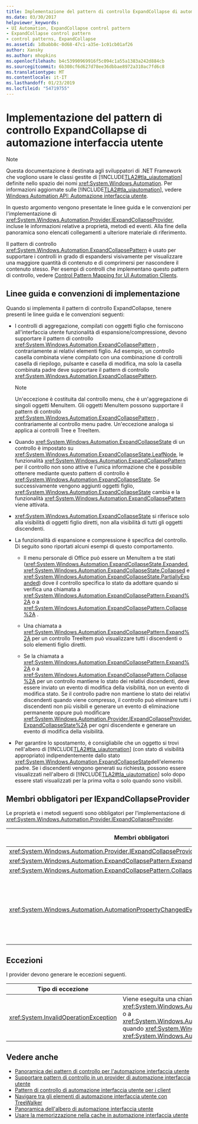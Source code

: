 ```yaml
---
title: Implementazione del pattern di controllo ExpandCollapse di automazione interfaccia utente
ms.date: 03/30/2017
helpviewer_keywords:
- UI Automation, ExpandCollapse control pattern
- ExpandCollapse control pattern
- control patterns, ExpandCollapse
ms.assetid: 1dbabb8c-0d68-47c1-a35e-1c01cb01af26
author: Xansky
ms.author: mhopkins
ms.openlocfilehash: b4c53990969916f5c094c1a55a1383a242d884cb
ms.sourcegitcommit: 6b308cf6d627d78ee36dbbae8972a310ac7fd6c8
ms.translationtype: MT
ms.contentlocale: it-IT
ms.lasthandoff: 01/23/2019
ms.locfileid: "54719755"
---
```

# <a name="implementing-the-ui-automation-expandcollapse-control-pattern"></a>Implementazione del pattern di controllo ExpandCollapse di automazione interfaccia utente
> [!NOTE]
>  Questa documentazione è destinata agli sviluppatori di .NET Framework che vogliono usare le classi gestite di [!INCLUDE[TLA2#tla_uiautomation](../../../includes/tla2sharptla-uiautomation-md.md)] definite nello spazio dei nomi <xref:System.Windows.Automation>. Per informazioni aggiornate sulle [!INCLUDE[TLA2#tla_uiautomation](../../../includes/tla2sharptla-uiautomation-md.md)], vedere [Windows Automation API: Automazione interfaccia utente](https://go.microsoft.com/fwlink/?LinkID=156746).  
  
 In questo argomento vengono presentate le linee guida e le convenzioni per l'implementazione di <xref:System.Windows.Automation.Provider.IExpandCollapseProvider>, incluse le informazioni relative a proprietà, metodi ed eventi. Alla fine della panoramica sono elencati collegamenti a ulteriore materiale di riferimento.  
  
 Il pattern di controllo <xref:System.Windows.Automation.ExpandCollapsePattern> è usato per supportare i controlli in grado di espandersi visivamente per visualizzare una maggiore quantità di contenuto e di comprimersi per nascondere il contenuto stesso. Per esempi di controlli che implementano questo pattern di controllo, vedere [Control Pattern Mapping for UI Automation Clients](../../../docs/framework/ui-automation/control-pattern-mapping-for-ui-automation-clients.md).  
  
<a name="Implementation_Guidelines_and_Conventions"></a>   
## <a name="implementation-guidelines-and-conventions"></a>Linee guida e convenzioni di implementazione  
 Quando si implementa il pattern di controllo ExpandCollapse, tenere presenti le linee guida e le convenzioni seguenti:  
  
-   I controlli di aggregazione, compilati con oggetti figlio che forniscono all'interfaccia utente funzionalità di espansione/compressione, devono supportare il pattern di controllo <xref:System.Windows.Automation.ExpandCollapsePattern> , contrariamente ai relativi elementi figlio. Ad esempio, un controllo casella combinata viene compilato con una combinazione di controlli casella di riepilogo, pulsante e casella di modifica, ma solo la casella combinata padre deve supportare il pattern di controllo <xref:System.Windows.Automation.ExpandCollapsePattern>.  
  
    > [!NOTE]
    >  Un'eccezione è costituita dal controllo menu, che è un'aggregazione di singoli oggetti MenuItem. Gli oggetti MenuItem possono supportare il pattern di controllo <xref:System.Windows.Automation.ExpandCollapsePattern> , contrariamente al controllo menu padre. Un'eccezione analoga si applica ai controlli Tree e TreeItem.  
  
-   Quando <xref:System.Windows.Automation.ExpandCollapseState> di un controllo è impostato su <xref:System.Windows.Automation.ExpandCollapseState.LeafNode>, le funzionalità <xref:System.Windows.Automation.ExpandCollapsePattern> per il controllo non sono attive e l'unica informazione che è possibile ottenere mediante questo pattern di controllo è <xref:System.Windows.Automation.ExpandCollapseState>. Se successivamente vengono aggiunti oggetti figlio, <xref:System.Windows.Automation.ExpandCollapseState> cambia e la funzionalità <xref:System.Windows.Automation.ExpandCollapsePattern> viene attivata.  
  
-   <xref:System.Windows.Automation.ExpandCollapseState> si riferisce solo alla visibilità di oggetti figlio diretti, non alla visibilità di tutti gli oggetti discendenti.  
  
-   La funzionalità di espansione e compressione è specifica del controllo. Di seguito sono riportati alcuni esempi di questo comportamento.  
  
    -   Il menu personale di Office può essere un MenuItem a tre stati (<xref:System.Windows.Automation.ExpandCollapseState.Expanded>, <xref:System.Windows.Automation.ExpandCollapseState.Collapsed> e <xref:System.Windows.Automation.ExpandCollapseState.PartiallyExpanded>) dove il controllo specifica lo stato da adottare quando si verifica una chiamata a <xref:System.Windows.Automation.ExpandCollapsePattern.Expand%2A> o a <xref:System.Windows.Automation.ExpandCollapsePattern.Collapse%2A> .  
  
    -   Una chiamata a <xref:System.Windows.Automation.ExpandCollapsePattern.Expand%2A> per un controllo TreeItem può visualizzare tutti i discendenti o solo elementi figlio diretti.  
  
    -   Se la chiamata a <xref:System.Windows.Automation.ExpandCollapsePattern.Expand%2A> o a <xref:System.Windows.Automation.ExpandCollapsePattern.Collapse%2A> per un controllo mantiene lo stato dei relativi discendenti, deve essere inviato un evento di modifica della visibilità, non un evento di modifica stato. Se il controllo padre non mantiene lo stato dei relativi discendenti quando viene compresso, il controllo può eliminare tutti i discendenti non più visibili e generare un evento di eliminazione permanente oppure può modificare <xref:System.Windows.Automation.Provider.IExpandCollapseProvider.ExpandCollapseState%2A> per ogni discendente e generare un evento di modifica della visibilità.  
  
-   Per garantire lo spostamento, è consigliabile che un oggetto si trovi nell'albero di [!INCLUDE[TLA2#tla_uiautomation](../../../includes/tla2sharptla-uiautomation-md.md)] (con stato di visibilità appropriato) indipendentemente dallo stato <xref:System.Windows.Automation.ExpandCollapseState>dell'elemento padre. Se i discendenti vengono generati su richiesta, possono essere visualizzati nell'albero di [!INCLUDE[TLA2#tla_uiautomation](../../../includes/tla2sharptla-uiautomation-md.md)] solo dopo essere stati visualizzati per la prima volta o solo quando sono visibili.  
  
<a name="Required_Members_for_the_IValueProvider_Interface"></a>   
## <a name="required-members-for-iexpandcollapseprovider"></a>Membri obbligatori per IExpandCollapseProvider  
 Le proprietà e i metodi seguenti sono obbligatori per l'implementazione di <xref:System.Windows.Automation.Provider.IExpandCollapseProvider>.  
  
|Membri obbligatori|Tipo di membro|Note|  
|----------------------|-----------------|-----------|  
|<xref:System.Windows.Automation.Provider.IExpandCollapseProvider.ExpandCollapseState%2A>|Proprietà|nessuno|  
|<xref:System.Windows.Automation.ExpandCollapsePattern.Expand%2A>|Metodo|nessuno|  
|<xref:System.Windows.Automation.ExpandCollapsePattern.Collapse%2A>|Metodo|nessuno|  
|<xref:System.Windows.Automation.AutomationPropertyChangedEventHandler>|event|A questo controllo non sono associati eventi; usare questo delegato generico.|  
  
<a name="Exceptions"></a>   
## <a name="exceptions"></a>Eccezioni  
 I provider devono generare le eccezioni seguenti.  
  
|Tipo di eccezione|Condizione|  
|--------------------|---------------|  
|<xref:System.InvalidOperationException>|Viene eseguita una chiamata a <xref:System.Windows.Automation.ExpandCollapsePattern.Expand%2A> o a <xref:System.Windows.Automation.ExpandCollapsePattern.Collapse%2A> quando <xref:System.Windows.Automation.ExpandCollapseState> = <xref:System.Windows.Automation.ExpandCollapseState.LeafNode>.|  
  
## <a name="see-also"></a>Vedere anche
- [Panoramica dei pattern di controllo per l'automazione interfaccia utente](../../../docs/framework/ui-automation/ui-automation-control-patterns-overview.md)
- [Supportare pattern di controllo in un provider di automazione interfaccia utente](../../../docs/framework/ui-automation/support-control-patterns-in-a-ui-automation-provider.md)
- [Pattern di controllo di automazione interfaccia utente per i client](../../../docs/framework/ui-automation/ui-automation-control-patterns-for-clients.md)
- [Navigare tra gli elementi di automazione interfaccia utente con TreeWalker](../../../docs/framework/ui-automation/navigate-among-ui-automation-elements-with-treewalker.md)
- [Panoramica dell'albero di automazione interfaccia utente](../../../docs/framework/ui-automation/ui-automation-tree-overview.md)
- [Usare la memorizzazione nella cache in automazione interfaccia utente](../../../docs/framework/ui-automation/use-caching-in-ui-automation.md)
